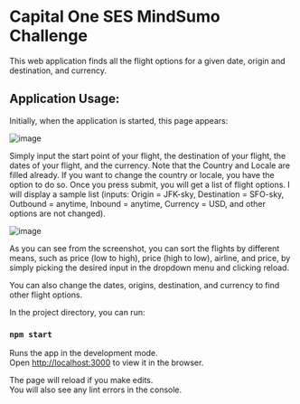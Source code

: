 # Capital One SES MindSumo Challenge 

This web application finds all the flight options for a given date, origin and destination, and currency.

## Application Usage:
Initially, when the application is started, this page appears:

![image](https://user-images.githubusercontent.com/61099636/111697259-bb1a1a80-880b-11eb-84b3-1a8754cd607e.png)


Simply input the start point of your flight, the destination of your flight, the dates of your flight, and the currency. Note that the Country and Locale are filled already. If you want to change the country or locale, you have the option to do so. Once you press submit, you will get a list of flight options. I will display a sample list (inputs: Origin = JFK-sky, Destination = SFO-sky, Outbound = anytime, Inbound = anytime, Currency = USD, and other options are not changed).

![image](https://user-images.githubusercontent.com/61099636/111697329-ccfbbd80-880b-11eb-86e2-764080a45bd5.png)

As you can see from the screenshot, you can sort the flights by different means, such as price (low to high), price (high to low), airline, and price, by simply picking the desired input in the dropdown menu and clicking reload.

You can also change the dates, origins, destination, and currency to find other flight options.





In the project directory, you can run:

### `npm start`

Runs the app in the development mode.\
Open [http://localhost:3000](http://localhost:3000) to view it in the browser.

The page will reload if you make edits.\
You will also see any lint errors in the console.
